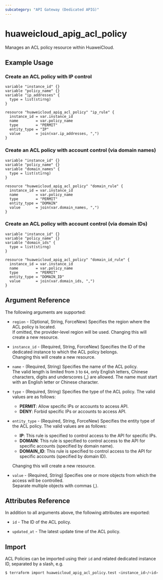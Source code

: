 ```yaml
---
subcategory: "API Gateway (Dedicated APIG)"
---
```


# huaweicloud_apig_acl_policy

Manages an ACL policy resource within HuaweiCloud.

## Example Usage

### Create an ACL policy with IP control

```hcl
variable "instance_id" {}
variable "policy_name" {}
variable "ip_addresses" {
  type = list(stirng)
}

resource "huaweicloud_apig_acl_policy" "ip_rule" {
  instance_id = var.instance_id
  name        = var.policy_name
  type        = "PERMIT"
  entity_type = "IP"
  value       = join(var.ip_addresses, ",")
}
```

### Create an ACL policy with account control (via domain names)

```hcl
variable "instance_id" {}
variable "policy_name" {}
variable "domain_names" {
  type = list(stirng)
}

resource "huaweicloud_apig_acl_policy" "domain_rule" {
  instance_id = var.instance_id
  name        = var.policy_name
  type        = "PERMIT"
  entity_type = "DOMAIN"
  value       = join(var.domain_names, ",")
}
```

### Create an ACL policy with account control (via domain IDs)

```hcl
variable "instance_id" {}
variable "policy_name" {}
variable "domain_ids" {
  type = list(stirng)
}

resource "huaweicloud_apig_acl_policy" "domain_id_rule" {
  instance_id = var.instance_id
  name        = var.policy_name
  type        = "PERMIT"
  entity_type = "DOMAIN_ID"
  value       = join(var.domain_ids, ",")
}
```

## Argument Reference

The following arguments are supported:

* `region` - (Optional, String, ForceNew) Specifies the region where the ACL policy is located.  
  If omitted, the provider-level region will be used. Changing this will create a new resource.

* `instance_id` - (Required, String, ForceNew) Specifies the ID of the dedicated instance to which the ACL
  policy belongs.  
  Changing this will create a new resource.

* `name` - (Required, String) Specifies the name of the ACL policy.  
  The valid length is limited from `3` to `64`, only English letters, Chinese characters, digits and underscores (_) are
  allowed. The name must start with an English letter or Chinese character.

* `type` - (Required, String) Specifies the type of the ACL policy.
  The valid values are as follows:
  + **PERMIT**: Allow specific IPs or accounts to access API.
  + **DENY**: Forbid specific IPs or accounts to access API.

* `entity_type` - (Required, String, ForceNew) Specifies the entity type of the ACL policy.
  The valid values are as follows:
  + **IP**: This rule is specified to control access to the API for specific IPs.
  + **DOMAIN**: This rule is specified to control access to the API for specific accounts (specified by domain name).
  + **DOMAIN_ID**: This rule is specified to control access to the API for specific accounts (specified by domain ID).

  Changing this will create a new resource.

* `value` - (Required, String) Specifies one or more objects from which the access will be controlled.  
  Separate multiple objects with commas (,).

## Attributes Reference

In addition to all arguments above, the following attributes are exported:

* `id` - The ID of the ACL policy.

* `updated_at` - The latest update time of the ACL policy.

## Import

ACL Policies can be imported using their `id` and related dedicated instance ID, separated by a slash, e.g.

```bash
$ terraform import huaweicloud_apig_acl_policy.test <instance_id>/<id>
```
